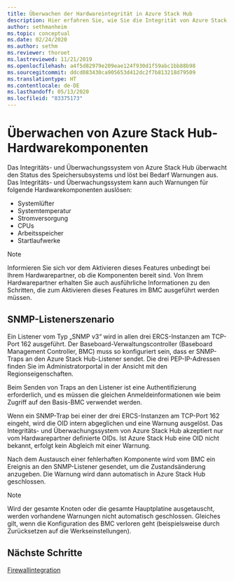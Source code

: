 ```yaml
---
title: Überwachen der Hardwareintegrität in Azure Stack Hub
description: Hier erfahren Sie, wie Sie die Integrität von Azure Stack Hub-Hardwarekomponenten überwachen.
author: sethmanheim
ms.topic: conceptual
ms.date: 02/24/2020
ms.author: sethm
ms.reviewer: thoroet
ms.lastreviewed: 11/21/2019
ms.openlocfilehash: a4f5d82979e209eae124f930d1f59abc1bb88b98
ms.sourcegitcommit: ddcd083430ca905653d412dc2f7b813218d79509
ms.translationtype: HT
ms.contentlocale: de-DE
ms.lasthandoff: 05/13/2020
ms.locfileid: "83375173"
---
```

# <a name="monitor-azure-stack-hub-hardware-components"></a>Überwachen von Azure Stack Hub-Hardwarekomponenten

Das Integritäts- und Überwachungssystem von Azure Stack Hub überwacht den Status des Speichersubsystems und löst bei Bedarf Warnungen aus. Das Integritäts- und Überwachungssystem kann auch Warnungen für folgende Hardwarekomponenten auslösen:

- Systemlüfter
- Systemtemperatur
- Stromversorgung
- CPUs
- Arbeitsspeicher
- Startlaufwerke

> [!NOTE]
> Informieren Sie sich vor dem Aktivieren dieses Features unbedingt bei Ihrem Hardwarepartner, ob die Komponenten bereit sind. Von Ihrem Hardwarepartner erhalten Sie auch ausführliche Informationen zu den Schritten, die zum Aktivieren dieses Features im BMC ausgeführt werden müssen.

## <a name="snmp-listener-scenario"></a>SNMP-Listenerszenario

Ein Listener vom Typ „SNMP v3“ wird in allen drei ERCS-Instanzen am TCP-Port 162 ausgeführt. Der Baseboard-Verwaltungscontroller (Baseboard Management Controller, BMC) muss so konfiguriert sein, dass er SNMP-Traps an den Azure Stack Hub-Listener sendet. Die drei PEP-IP-Adressen finden Sie im Administratorportal in der Ansicht mit den Regionseigenschaften.

Beim Senden von Traps an den Listener ist eine Authentifizierung erforderlich, und es müssen die gleichen Anmeldeinformationen wie beim Zugriff auf den Basis-BMC verwendet werden.

Wenn ein SNMP-Trap bei einer der drei ERCS-Instanzen am TCP-Port 162 eingeht, wird die OID intern abgeglichen und eine Warnung ausgelöst. Das Integritäts- und Überwachungssystem von Azure Stack Hub akzeptiert nur vom Hardwarepartner definierte OIDs. Ist Azure Stack Hub eine OID nicht bekannt, erfolgt kein Abgleich mit einer Warnung.

Nach dem Austausch einer fehlerhaften Komponente wird vom BMC ein Ereignis an den SNMP-Listener gesendet, um die Zustandsänderung anzugeben. Die Warnung wird dann automatisch in Azure Stack Hub geschlossen.

> [!NOTE]
> Wird der gesamte Knoten oder die gesamte Hauptplatine ausgetauscht, werden vorhandene Warnungen nicht automatisch geschlossen. Gleiches gilt, wenn die Konfiguration des BMC verloren geht (beispielsweise durch Zurücksetzen auf die Werkseinstellungen).

## <a name="next-steps"></a>Nächste Schritte

[Firewallintegration](azure-stack-firewall.md)
